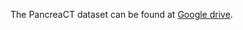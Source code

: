 The PancreaCT dataset can be found at [Google drive](https://drive.google.com/drive/folders/1kQX8z34kF62ZF_1-DqFpIosB4zDThvPz?usp=sharing).
